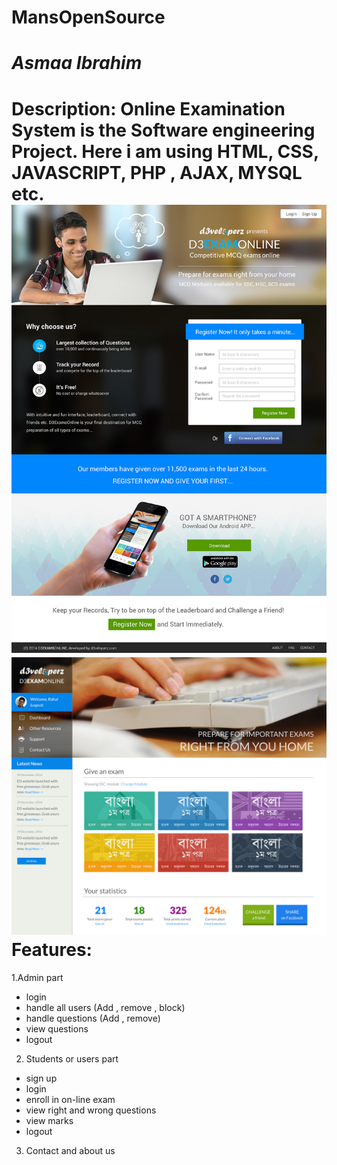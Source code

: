 # MansOpenSource
*Asmaa Ibrahim*
===========
**Description:**
Online Examination System is the Software engineering Project. 
Here i am using HTML, CSS, JAVASCRIPT, PHP , AJAX, MYSQL etc.
![alt Online course](course.jpg)
![alt Online course](online.jpg)
**Features:**
===========
1.Admin part
  * login
  * handle all users (Add , remove , block)
  * handle questions (Add , remove)
  * view questions
  * logout
2. Students or users part
  * sign up
  * login
  * enroll in on-line exam
  * view right and wrong questions
  * view marks
  * logout
3. Contact and about us

